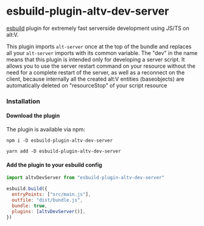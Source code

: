 # esbuild-plugin-altv-dev-server

[esbuild](https://esbuild.github.io/) plugin for extremely fast serverside development using JS/TS on alt:V.

This plugin imports `alt-server` once at the top of the bundle and replaces all your `alt-server` imports with its common variable.
The "dev" in the name means that this plugin is intended only for developing a server script. It allows you to use the server restart command
on your resource without the need for a complete restart of the server, as well as a reconnect on the client, 
because internally all the created alt:V entities (baseobjects) are automatically deleted on "resourceStop" of your script resource

### Installation

#### Download the plugin

The plugin is available via npm:

```
npm i -D esbuild-plugin-altv-dev-server
```

```
yarn add -D esbuild-plugin-altv-dev-server
```

#### Add the plugin to your esbuild config

```js
import altvDevServer from "esbuild-plugin-altv-dev-server"

esbuild.build({
  entryPoints: ["src/main.js"],
  outfile: "dist/bundle.js",
  bundle: true,
  plugins: [altvDevServer()],
})
```

